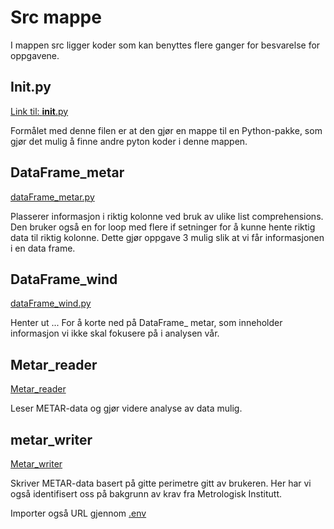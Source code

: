 
# Src mappe

I mappen src ligger koder som kan benyttes flere ganger for besvarelse for oppgavene.

## __Init__.py

[Link til: __init__.py](__init__.py)

Formålet med denne filen er at den gjør en mappe til en Python-pakke, som gjør det mulig å finne andre pyton koder i denne mappen.

## DataFrame_metar

[dataFrame_metar.py](dataFrame_metar.py)

Plasserer informasjon i riktig kolonne ved bruk av ulike list comprehensions. Den bruker også en for loop med flere if setninger for å kunne hente riktig data til riktig kolonne. Dette gjør oppgave 3 mulig slik at vi får informasjonen i en data frame.

## DataFrame_wind

[dataFrame_wind.py](dataFrame_wind.py)

Henter ut ... For å korte ned på DataFrame_ metar, som inneholder informasjon vi ikke skal fokusere på i analysen vår. 

## Metar_reader
[Metar_reader](metar_reader.py)

Leser METAR-data og gjør videre analyse av data mulig.


## metar_writer
 [Metar_writer](metar_writer.py) 
 

Skriver METAR-data basert på gitte perimetre gitt av brukeren. Her har vi også identifisert oss på bakgrunn av krav fra Metrologisk Institutt. 

Importer også URL gjennom [.env](../.env)
 